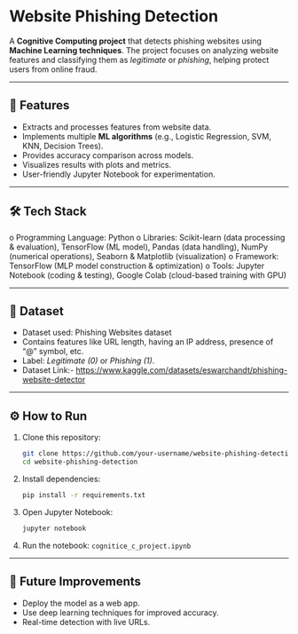 
# Website Phishing Detection

A **Cognitive Computing project** that detects phishing websites using **Machine Learning techniques**. The project focuses on analyzing website features and classifying them as *legitimate* or *phishing*, helping protect users from online fraud.

---

## 🚀 Features

* Extracts and processes features from website data.
* Implements multiple **ML algorithms** (e.g., Logistic Regression, SVM, KNN, Decision Trees).
* Provides accuracy comparison across models.
* Visualizes results with plots and metrics.
* User-friendly Jupyter Notebook for experimentation.

---

## 🛠 Tech Stack

o	Programming Language: Python
o	Libraries: Scikit-learn (data processing & evaluation), TensorFlow (ML model), Pandas (data handling), NumPy (numerical operations), Seaborn & Matplotlib (visualization)
o	Framework: TensorFlow (MLP model construction & optimization)
o	Tools: Jupyter Notebook (coding & testing), Google Colab (cloud-based training with GPU)


---

## 📂 Dataset

* Dataset used: Phishing Websites dataset
* Contains features like URL length, having an IP address, presence of “@” symbol, etc.
* Label: *Legitimate (0)* or *Phishing (1)*.
* Dataset Link:- https://www.kaggle.com/datasets/eswarchandt/phishing-website-detector

---

## ⚙️ How to Run

1. Clone this repository:

   ```bash
   git clone https://github.com/your-username/website-phishing-detection.git
   cd website-phishing-detection
   ```

2. Install dependencies:

   ```bash
   pip install -r requirements.txt
   ```

3. Open Jupyter Notebook:

   ```bash
   jupyter notebook
   ```

4. Run the notebook: `cognitice_c_project.ipynb`

---

## 📌 Future Improvements

* Deploy the model as a web app.
* Use deep learning techniques for improved accuracy.
* Real-time detection with live URLs.


